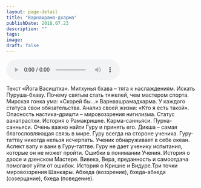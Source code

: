 ```yaml
---
layout: page-detail
title: "Варнашрама-дхарма"
publishDate: 2018.07.23
description: ""
tags:
image:
draft: false
---
```


<audio title="2018.07.23 - Варнашрама-дхарма.mp3" src="https://filer-api.advayta.org/v1.0/public/files/73163" controls=""></audio>

 Текст «Йога Васиштха». Митхунья бхава – тяга к наслаждениям. Искать Пуруша-бхаву. Почему святым стать тяжелей, чем мастером спорта. Мирская гонка ума: «Скорей бы…» Варнаашрамадхарма. У каждого статуса свои обязательства. Анализ своей жизни: «Кто я есть такой». Опасность настика-дришти – мировоззрения нигилизма. Статус ванапрастхи. История о Рамакришне. Карма-санньяси. Пурна-санньяси. Очень важно найти Гуру и принять его. Дикша – самая благословляющая связь в мире. Гуру всегда на стороне ученика. Гуру-таттву никогда нельзя исчерпать. Ученик обнаруживает в себе океан. Аспект вапу и вани в Гуру-таттве. Гуру не дает ученику испытания, которые он не может пройти. Ошибки в понимании Учения. История о даосе и дзенском Мастере. Вивека, Вера, преданность и самоотдача помогают уйти от ошибок. История о Кришне и Видуре.Три точки мировоззрения Шанкары. Абхеда (воззрение), бхеда-абхеда (созерцание), бхеда (поведение). 

  
